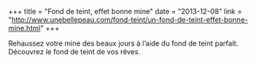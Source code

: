 +++
title = "Fond de teint, effet bonne mine"
date = "2013-12-08"
link = "http://www.unebellepeau.com/fond-teint/un-fond-de-teint-effet-bonne-mine.html"
+++

Rehaussez votre mine des beaux jours à l’aide du fond de teint parfait. Découvrez le fond de teint de vos rêves.
